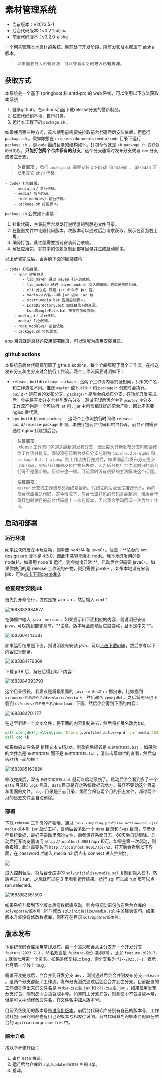 # 素材管理系统

- 当前版本：v2023.5-1
- 后台代码版本：v0.2.1-alpha
- 前台代码版本：v0.2.0-alpha

一个用来管理本地素材的系统，目前处于开发阶段，所有发布版本都属于 alpha 版本。

> 如果需要导入已有资源，可以查看本文的**导入已有资源**。

## 获取方式

本系统是一个基于 springboot 和 antd-pro 的 web 系统，可以使用以下方法获取本系统：

1. 登录github，在actions页面下载release分支的最新制品。
2. 拉取代码到本地，自行打包。
3. 运行本工程下的 `package.sh` 。

如果使用第三种方式，首次使用前需要先拉取前台代码然后安装依赖，再运行 `package.sh` 。假如你想在 `c:/users/documents/media/code` 目录下运行 `package.sh` ，则 `code` 最终目录的结构如下。打包命令就是 `sh package.sh 要打包的分支名` 。**只能打包两个仓库都有的分支**，这个分支通常时发布分支或者 `dev` 分支或者主分支。

> **注意事项**：
> 运行 `package.sh` 需要安装 git-bash 和 maven 。 git-bash 可以用其它 shell 代替。

```
- code/ 打包目录。
    - media_ui/ 前台代码。
    - media/ 后台代码。
    - node_modules/ 前台依赖。
    - package.sh 打包脚本。
```

`package.sh` 会做如下事情：

1. 拉取代码，并将前后台发发行说明复制到静态文件目录。
2. 在配置文件中设置代码版本。次版本可以通过后台请求获取，展示在页面右上角。
3. 编译打包。此过程需要提前安装前台依赖。
4. 解压应用包，将其中的依赖复制到部署目录并生成启动脚本。

以上步骤完成后，会得到下面的目录结构：

```
- code/ 打包目录。
    - app/ 部署目录。
        - lib_maven 通过 maven 引入的依赖。
        - lib_module 通过 maven module 引入的依赖，也就是项目代码。
        - cli-分支名-日期.jar 命令行 jar 包。
        - media-分支名-日期.jar 应用 jar 包。
        - start-media.bat 应用启动脚本。
        - LoadDirectory.bat 加载目录下的资源。
        - LoadSingleFile.bat 按文件加载资源。
    - media_ui/ 前台代码。
    - media/ 后台代码。
    - node_modules/ 前台依赖。
    - package.sh 打包脚本。
```

app 目录就是最终的应用部署目录，可以理解为应用安装目录。

### github actions

本系统前后台代码都配置了 github actions，每个仓库都配了两个工作流，在推送发布分支和主分支时会执行工作流。两个工作流简要说明如下：

- `release-build/release-package`：这两个工作流内容完全相同，只有文件名和工作流名不同。推送 `master` 或 `build-*` 和 `package-*` 分支时会执行。`build-*` 是前台的发布分支，`package-*` 是后台的发布分支。在功能开发完成后，会先将开发分支合并到发布分支，测试无误后再合并到 `master` 主分支。工作流产物是一个可执行 jar 包，jar 中包含编译好的前台产物，因此不需要 nginx 做代理。
- `npm-build` 和 `mvn-package` ：这两个工作流执行时间和 `release-build/release-package` 相同，单独打包前台代码和后台代码，前台产物需要通过 nginx 代理到后台。

> **注意事项**: <br/>
> release 工作流打包的是最新的发布分支，因此每次开新发布分支时都要修改工作流并提交。假设现在前后台发布分支分别为 `build-0.2.0-alpha` 和 `package-0.2.
> 1-alpha`，则工作流执行完成后，如果向前台发布分支提交了新代码，则后台仓库的发布产物会失效，因为后台执行工作流时用的前台代码不是最新的。反过来也一样。目前暂时没有很好的方法解决这个问题。

> **注意事项**：<br/>
> `master` 分支的工作流制品始终是最新。假如先向后台仓库推送代码，再向前台仓库推送代码，这种情况下，前台仓库打包的代码是最新的，而后台代码打包时使用的前台代码是上一次的版本，因此我会手动再调一次后台工作流。

## 启动和部署

### 运行环境

如果拉代码后在本地启动，则需要 node14 和 java8+。注意：**前台的 ant-design-pro 版本是 4.5.0，因此不兼容高版本 node。我本地开发用的是
node14，如果用 node18 运行，则会抛出异常
**。启动后台只需要 java8+。如果你使用的是 release 工作流的产物，则只需要 java8+ 。如果本地没有安装 jdk，可以[点击下载openjdk8](https://download.java.net/openjdk/jdk8u42/ri/openjdk-8u42-b03-windows-i586-14_jul_2022.zip)。

### 检查是否安装jdk

首先打开命令行，方式是按 <kbd>win</kbd> + <kbd>r</kbd>，然后输入 cmd：

![1683383634877](./images/003_打开命令行.png)

在弹框中输入 `java -version`，如果显示和下面相似的内容，则说明已安装 java，可以跳到部署章节。**注意，版本号会随项目进度变动，且不是中文
**。

![1683384142383](./images/004_查看是否安装java.png)

如果运行结果是下图，则说明没有安装 java，可以[点击下载jdk8](https://download.java.net/openjdk/jdk8u42/ri/openjdk-8u42-b03-windows-i586-14_jul_2022.zip)，然后参考以下内容进行部署。

![1683384179369](./images/005_未安装java.png)

下载 jdk8 后，解压后得到以下内容：

![1683384393790](./images/006_openjdk8.png)

这个目录很长，我建议是将最里面的 `java-se-8u42-ri` 挪出来，比如挪到 `c:/users/你的用户名/downloads/media`下，然后改名 `openjdk8` ，之后将制品也下载到 `c:/users/你的用户名/downloads` 下面，然后你会得到下面的内容：

![1683384701177](./images/007_工作目录.png)

在这里新建一个文本文件，将下面的内容复制进去，然后将扩展名改为bat。

```bat
call openjdk8\jre\bin\java -Dspring.profiles.active=prd -jar media-2023.5-1.jar
call cmd \k
```

如果你的文件名是 新建文本文档.txt，则改完后应该是 `新建文本文档.bat` 。如果你的文件名是 `新建文本文档` 而不是 `新建文本文档.txt` ，请点击菜单栏的查看，然后勾选红线上面的框：

![1683385163820](./images/008_展示扩展名.png)

修改完成后，双击 `新建文本文档.bat` 就可以启动系统了。启动后你会看到多了一个 `data` 目录和 `logs` 目录，`data` 目录是存放系统数据的地方，最好不要动这个目录和里面的文件。`logs` 目录是日志目录，里面会保存两个月的日志文件，超过两个月的日志文件会自动删除。

### 部署

下载 release 工作流的产物后，通过 `java -Dspring.profiles.active=prd -jar media-版本号.jar` 启动工程，启动后会多出一个 `data` 目录和 `logs` 目录，前者保存系统数据，最好不要动里面的文件，后者保存系统日志，60天后自动删除。启动后打开浏览器访问 `http://localhost:9001/api` 即可。如果是第一次启动，则会报错，此时需要访问 `http://localhost:9001/api/h2`，打开后会看到以下界面，在 password 栏输入 media.h2 后点击 connect 进入控制台。

![](./images/001_h2登录页面.png)

进入控制台后，将后台仓库中的 `sql/initialize/media.sql` 复制到输入框 1，然后点击 2 run，之后就可以在 3 里看到运行结果。运行 sql 可以点 run 页可以点 run selected。

![1683382551593](./images/002_控制台.png)

如果系统升级到下个版本后有数据库变动，则会将变动语句放在后台仓库的 `sql/update/版本号`，同时修改 `sql/initialize/media.sql` 中的建表语句。如果版本升级没有修改数据库，则不存在目录 `sql/update/版本号` 。

## 版本发布

本系统代码仓库采用常规发布，每一个需求都会从主分支开一个开发分支 `feature-2023.7-1` ，命名规则是 `feature-月份-需求序号` 。比如 `feature-2023.7-1`
就表七月第一个需求。如果是修复线上 bug，则分支名为 `fix-2023.7-1`，表示七月第一个线上 bug。

需求开发完成后，会合并到开发分支 `dev` ，测试通过后会合并到发布分支 `release` 。这两个分支都配了工作流。发布分支测试通过后就会合并到主分支。目前配置的工作流打包出来的文件名是 `media-分支名.jar` 和 `cli-分支名.jar` 。如果使用发布分支打包，则制品中会包含版本号。如果用主分支打包，则制品中不包含版本号，但是可以手动修改文件名，在文件名中加入版本号。

目前系统使用的版本号是[语义化版本](https://semver.org/lang/zh-CN/)。前后台代码仓库分别有自己的版本号，工作流打包出来的制品也有自己的版本号和发行说明。前台代码看到的版本号配置在后台的 `application.properties` 中。

### 版本升级

按以下步骤升级：

1. 备份 `data` 目录。
2. 运行后台仓库的 `sql/update/版本号` 中的 sql。
3. 启动。
